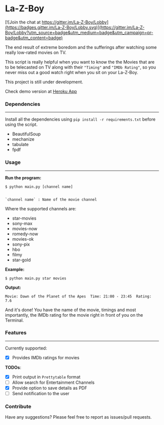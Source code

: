 # La-Z-Boy

[![Join the chat at https://gitter.im/La-Z-Boy/Lobby](https://badges.gitter.im/La-Z-Boy/Lobby.svg)](https://gitter.im/La-Z-Boy/Lobby?utm_source=badge&utm_medium=badge&utm_campaign=pr-badge&utm_content=badge)

The end result of extreme boredom and the sufferings after watching some really low-rated movies on TV.

This script is really helpful when you want to know the the Movies that are to be telecasted on TV
along with their `"Timing"` and `"IMDb Rating"`, so you never miss out a good watch right when you sit
on your La-Z-Boy.

This project is still under development.

Check demo version at [Heroku App](https://protected-cove-85139.herokuapp.com/)

### Dependencies
-----------------

Install all the dependencies using `pip install -r requirements.txt` before using the script.

   * BeautifulSoup
   * mechanize
   * tabulate
   * fpdf

### Usage
-----------------

**Run the program:**

    $ python main.py [channel name]


    `channel name` : Name of the movie channel

Where the supported channels are:

- star-movies
- sony-max
- movies-now
- romedy-now
- movies-ok
- sony-pix
- hbo
- filmy
- star-gold

**Example:**

    $ python main.py star movies


**Output:**

    Movie: Dawn of the Planet of the Apes  Time: 21:00 - 23:45  Rating: 7.6


And it's done! You have the name of the movie, timings and most importantly, the IMDb rating for the movie
right in front of you on the Terminal.

### Features
-----------------

Currently supported:

- [x] Provides IMDb ratings for movies

**TODOs**:

- [x] Print output in `Prettytable` format
- [ ] Allow search for Entertainment Channels
- [x] Provide option to save details as PDF
- [ ] Send notification to the user

### Contribute

Have any suggestions? Please feel free to report as issues/pull requests.
